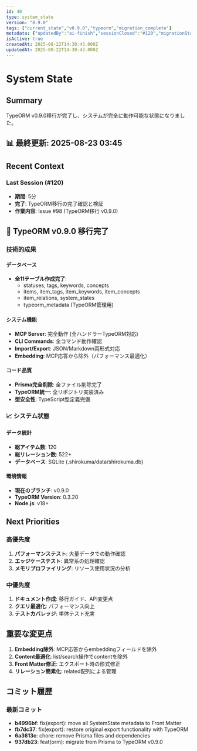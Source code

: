 ```yaml
---
id: 40
type: system_state
version: "0.9.0"
tags: ["current_state","v0.9.0","typeorm","migration_complete"]
metadata: {"updatedBy":"ai-finish","sessionClosed":"#120","migrationStatus":"complete"}
isActive: true
createdAt: 2025-08-22T14:30:43.000Z
updatedAt: 2025-08-22T14:30:43.000Z
---
```


# System State

## Summary

TypeORM v0.9.0移行が完了し、システムが完全に動作可能な状態になりました。

## 📊 最終更新: 2025-08-23 03:45

## Recent Context

### Last Session (#120)
- **期間**: 5分
- **完了**: TypeORM移行の完了確認と検証
- **作業内容**: Issue #98 (TypeORM移行 v0.9.0)

## 🎉 TypeORM v0.9.0 移行完了

### 技術的成果

#### データベース
- **全11テーブル作成完了**:
  - statuses, tags, keywords, concepts
  - items, item_tags, item_keywords, item_concepts
  - item_relations, system_states
  - typeorm_metadata (TypeORM管理用)

#### システム機能
- **MCP Server**: 完全動作 (全ハンドラーTypeORM対応)
- **CLI Commands**: 全コマンド動作確認
- **Import/Export**: JSON/Markdown両形式対応
- **Embedding**: MCP応答から除外（パフォーマンス最適化）

#### コード品質
- **Prisma完全削除**: 全ファイル削除完了
- **TypeORM統一**: 全リポジトリ実装済み
- **型安全性**: TypeScript型定義完備

### 📈 システム状態

#### データ統計
- **総アイテム数**: 120
- **総リレーション数**: 522+
- **データベース**: SQLite (.shirokuma/data/shirokuma.db)

#### 環境情報
- **現在のブランチ**: v0.9.0
- **TypeORM Version**: 0.3.20
- **Node.js**: v18+

## Next Priorities

### 高優先度
1. **パフォーマンステスト**: 大量データでの動作確認
2. **エッジケーステスト**: 異常系の処理確認
3. **メモリプロファイリング**: リソース使用状況の分析

### 中優先度
1. **ドキュメント作成**: 移行ガイド、API変更点
2. **クエリ最適化**: パフォーマンス向上
3. **テストカバレッジ**: 単体テスト充実

## 重要な変更点

1. **Embedding除外**: MCP応答からembeddingフィールドを除外
2. **Content最適化**: list/search操作でcontentを除外
3. **Front Matter修正**: エクスポート時の形式修正
4. **リレーション簡素化**: related配列による管理

## コミット履歴

### 最新コミット
- **b4996bf**: fix(export): move all SystemState metadata to Front Matter
- **fb7dc37**: fix(export): restore original export functionality with TypeORM
- **6a3613c**: chore: remove Prisma files and dependencies
- **937db23**: feat(orm): migrate from Prisma to TypeORM v0.9.0